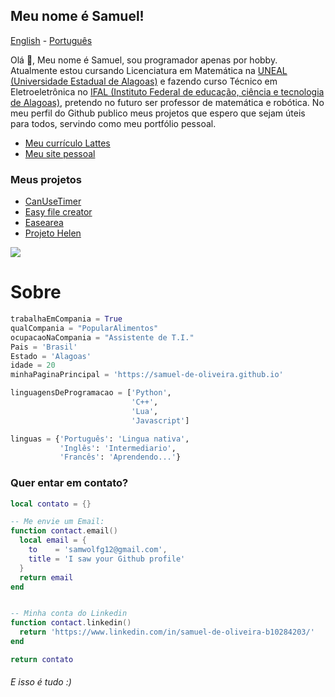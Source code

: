 ## Meu nome é Samuel!

[English](https://github.com/Samuel-de-Oliveira/Samuel-de-Oliveira) - [Português](https://github.com/Samuel-de-Oliveira/Samuel-de-Oliveira/blob/main/LEIA-ME.md)

Olá 👋, Meu nome é Samuel, sou programador apenas por hobby. Atualmente estou cursando Licenciatura em Matemática na [UNEAL (Universidade Estadual de Alagoas)](https://uneal.edu.br)
e fazendo curso Técnico em Eletroeletrônica no [IFAL (Instituto Federal de educação, ciência e tecnologia de Alagoas)](https://www2.ifal.edu.br/),
pretendo no futuro ser professor de matemática e robótica. No meu perfil do Github publico meus projetos que espero que sejam úteis para todos, servindo como meu portfólio pessoal.

- [Meu currículo Lattes]([https://](https://lattes.cnpq.br/6075984029805616/))
- [Meu site pessoal](https://samuel-de-oliveira.github.io/)

### Meus projetos

- [CanUseTimer](https://github.com/Samuel-de-Oliveira/CanUseTimer)
- [Easy file creator](https://github.com/Samuel-de-Oliveira/easyFileCreator)
- [Easearea](https://github.com/Samuel-de-Oliveira/easearea)
- [Projeto Helen](https://github.com/samuel-de-Oliveira/helen)

<img src="https://github-readme-stats.vercel.app/api/top-langs/?username=samuel-de-oliveira&layout=compact&langs_count=10&theme=darcula">

# Sobre

``` Python
trabalhaEmCompania = True
qualCompania = "PopularAlimentos"
ocupacaoNaCompania = "Assistente de T.I."
Pais = 'Brasil'
Estado = 'Alagoas'
idade = 20
minhaPaginaPrincipal = 'https://samuel-de-oliveira.github.io'

linguagensDeProgramacao = ['Python',
                           'C++',
                           'Lua',
                           'Javascript']

linguas = {'Português': 'Lingua nativa', 
           'Inglês': 'Intermediario',
           'Francês': 'Aprendendo...'}
```

### Quer entar em contato?
```lua
local contato = {}

-- Me envie um Email:
function contact.email()
  local email = {
    to    = 'samwolfg12@gmail.com',
    title = 'I saw your Github profile'
  }
  return email
end


-- Minha conta do Linkedin
function contact.linkedin()
  return 'https://www.linkedin.com/in/samuel-de-oliveira-b10284203/'
end

return contato
```

###### *E isso é tudo :)*

